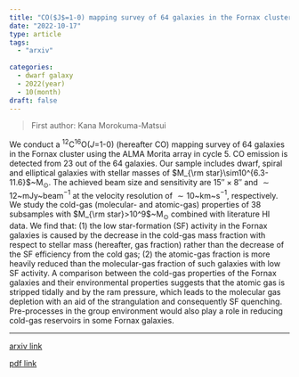 ```yaml
---
title: "CO($J$=1-0) mapping survey of 64 galaxies in the Fornax cluster with the ALMA Morita array"
date: "2022-10-17"
type: article
tags:
  - "arxiv"
  
categories:
  - dwarf galaxy
  - 2022(year)
  - 10(month)
draft: false
---
```

> First author: Kana Morokuma-Matsui

 We conduct a $^{12}$C$^{16}$O($J$=1-0) (hereafter CO) mapping survey of 64
galaxies in the Fornax cluster using the ALMA Morita array in cycle 5. CO
emission is detected from 23 out of the 64 galaxies. Our sample includes dwarf,
spiral and elliptical galaxies with stellar masses of $M_{\rm
star}\sim10^{6.3-11.6}$~M$_\odot$. The achieved beam size and sensitivity are
$15''\times8''$ and $\sim12$~mJy~beam$^{-1}$ at the velocity resolution of
$\sim10$~km~s$^{-1}$, respectively. We study the cold-gas (molecular- and
atomic-gas) properties of 38 subsamples with $M_{\rm star}>10^9$~M$_\odot$
combined with literature HI data. We find that: (1) the low star-formation (SF)
activity in the Fornax galaxies is caused by the decrease in the cold-gas mass
fraction with respect to stellar mass (hereafter, gas fraction) rather than the
decrease of the SF efficiency from the cold gas; (2) the atomic-gas fraction is
more heavily reduced than the molecular-gas fraction of such galaxies with low
SF activity. A comparison between the cold-gas properties of the Fornax
galaxies and their environmental properties suggests that the atomic gas is
stripped tidally and by the ram pressure, which leads to the molecular gas
depletion with an aid of the strangulation and consequently SF quenching.
Pre-processes in the group environment would also play a role in reducing
cold-gas reservoirs in some Fornax galaxies.

---
[arxiv link](http://arxiv.org/abs/2210.08699v1)

[pdf link](http://arxiv.org/pdf/2210.08699v1)